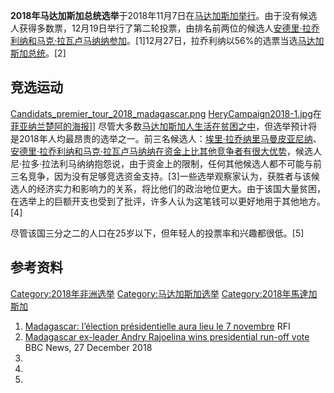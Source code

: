 **2018年马达加斯加总统选举**于2018年11月7日在[马达加斯加举行](../Page/马达加斯加.md "wikilink")。由于没有候选人获得多数票，12月19日举行了第二轮投票，由排名前两位的候选人[安德里·拉乔利纳和](../Page/安德里·拉乔利纳.md "wikilink")[马克·拉瓦卢马纳纳参加](https://zh.wikipedia.org/wiki/马克·拉瓦卢马纳纳 "wikilink")。\[1\]12月27日，拉乔利纳以56%的选票当选[马达加斯加总统](https://zh.wikipedia.org/wiki/马达加斯加总统 "wikilink")。\[2\]

## 竞选运动

[Candidats_premier_tour_2018_madagascar.png](https://zh.wikipedia.org/wiki/File:Candidats_premier_tour_2018_madagascar.png "fig:Candidats_premier_tour_2018_madagascar.png")
[HeryCampaign2018-1.jpg](https://zh.wikipedia.org/wiki/File:HeryCampaign2018-1.jpg "fig:HeryCampaign2018-1.jpg")在[菲亚纳兰楚阿的海报](https://zh.wikipedia.org/wiki/菲亚纳兰楚阿 "wikilink")\]\]
尽管大多数[马达加斯加人生活在贫困之中](https://zh.wikipedia.org/wiki/马达加斯加人 "wikilink")，但选举预计将是2018年人均最昂贵的选举之一。前三名候选人：[埃里·拉乔纳里马曼皮亚尼纳](https://zh.wikipedia.org/wiki/埃里·拉乔纳里马曼皮亚尼纳 "wikilink")、[安德里·拉乔利纳和](../Page/安德里·拉乔利纳.md "wikilink")[马克·拉瓦卢马纳纳在资金上比其他竞争者有很大优势](https://zh.wikipedia.org/wiki/马克·拉瓦卢马纳纳 "wikilink")，候选人尼·拉多·拉法利马纳纳抱怨说，由于资金上的限制，任何其他候选人都不可能与前三名竞争，因为没有足够竞选资金支持。\[3\]一些选举观察家认为，获胜者与该候选人的经济实力和影响力的关系，将比他们的政治地位更大。由于该国大量贫困，在选举上的巨额开支也受到了批评，许多人认为这笔钱可以更好地用于其他地方。\[4\]

尽管该国三分之二的人口在25岁以下，但年轻人的投票率和兴趣都很低。\[5\]

## 参考资料

[Category:2018年非洲选举](https://zh.wikipedia.org/wiki/Category:2018年非洲选举 "wikilink")
[Category:马达加斯加选举](https://zh.wikipedia.org/wiki/Category:马达加斯加选举 "wikilink")
[Category:2018年馬達加斯加](https://zh.wikipedia.org/wiki/Category:2018年馬達加斯加 "wikilink")

1.  [Madagascar: l’élection présidentielle aura lieu le 7
    novembre](http://www.rfi.fr/afrique/20180629-madagascar-election-presidentielle-aura-lieu-le-7-novembre)
    RFI
2.  [Madagascar ex-leader Andry Rajoelina wins presidential run-off
    vote](https://www.bbc.co.uk/news/world-africa-46694430) BBC News, 27
    December 2018
3.
4.
5.